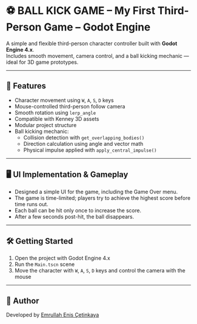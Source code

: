 # ⚽ BALL KICK GAME – My First Third-Person Game – Godot Engine

A simple and flexible third-person character controller built with **Godot Engine 4.x**.  
Includes smooth movement, camera control, and a ball kicking mechanic — ideal for 3D game prototypes.

---

## 🌟 Features

- Character movement using `W`, `A`, `S`, `D` keys  
- Mouse-controlled third-person follow camera  
- Smooth rotation using `lerp_angle`  
- Compatible with Kenney 3D assets  
- Modular project structure  
- Ball kicking mechanic:  
  - Collision detection with `get_overlapping_bodies()`  
  - Direction calculation using angle and vector math  
  - Physical impulse applied with `apply_central_impulse()`

---

## 🖥 UI Implementation & Gameplay

- Designed a simple UI for the game, including the Game Over menu.  
- The game is time-limited; players try to achieve the highest score before time runs out.  
- Each ball can be hit only once to increase the score.  
- After a few seconds post-hit, the ball disappears.

---

## 🛠 Getting Started

1. Open the project with Godot Engine 4.x  
2. Run the `Main.tscn` scene  
3. Move the character with `W`, `A`, `S`, `D` keys and control the camera with the mouse

---

## 👤 Author

Developed by [Emrullah Enis Çetinkaya](https://github.com/emrullah-enis-ctnky)
